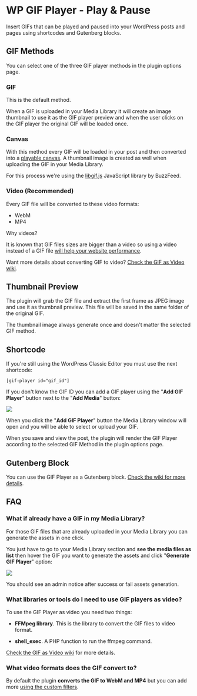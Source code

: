 # WP GIF Player - Play & Pause

Insert GIFs that can be played and paused into your WordPress posts and pages using shortcodes and Gutenberg blocks.

## GIF Methods

You can select one of the three GIF player methods in the plugin options page.

### GIF

This is the default method.

When a GIF is uploaded in your Media Library it will create an image thumbnail to use it as the GIF player preview and when the user clicks on the GIF player the original GIF will be loaded once.

### Canvas

With this method every GIF will be loaded in your post and then converted into a [playable canvas](https://developer.mozilla.org/en-US/docs/Web/API/Canvas_API). A thumbnail image is created as well when uploading the GIF in your Media Library.

For this process we're using the [libgif.js](https://github.com/buzzfeed/libgif-js) JavaScript library by BuzzFeed.

### Video (Recommended)

Every GIF file will be converted to these video formats:

* WebM
* MP4

Why videos?

It is known that GIF files sizes are bigger than a video so using a video instead of a GIF file [will help your website performance](https://developers.google.com/web/fundamentals/performance/optimizing-content-efficiency/replace-animated-gifs-with-video).

Want more details about converting GIF to video? [Check the GIF as Video wiki](https://github.com/roelmagdaleno/wp-gif-player-play-and-pause/wiki/GIF-as-Video).

## Thumbnail Preview

The plugin will grab the GIF file and extract the first frame as JPEG image and use it as thumbnail preview. This file will be saved in the same folder of the original GIF.

The thumbnail image always generate once and doesn't matter the selected GIF method.

## Shortcode

If you're still using the WordPress Classic Editor you must use the next shortcode:

```
[gif-player id="gif_id"]
```

If you don't know the GIF ID you can add a GIF player using the "**Add GIF Player**" button next to the "**Add Media**" button:

![](https://i.imgur.com/zWPjTtO.png)

When you click the "**Add GIF Player**" button the Media Library window will open and you will be able to select or upload your GIF.

When you save and view the post, the plugin will render the GIF Player according to the selected GIF Method in the plugin options page.

## Gutenberg Block

You can use the GIF Player as a Gutenberg block. [Check the wiki for more details](https://github.com/roelmagdaleno/wp-gif-player-play-and-pause/wiki/Gutenberg-Block).

## FAQ

### What if already have a GIF in my Media Library?

For those GIF files that are already uploaded in your Media Library you can generate the assets in one click.

You just have to go to your Media Library section and **see the media files as list** then hover the GIF you want to generate the assets and click "**Generate GIF Player**" option:

![](https://i.imgur.com/qlCzG9C.png)

You should see an admin notice after success or fail assets generation.

### What libraries or tools do I need to use GIF players as video?

To use the GIF Player as video you need two things:

* **FFMpeg library**. This is the library to convert the GIF files to video format.

* **shell_exec**. A PHP function to run the ffmpeg command.

[Check the GIF as Video wiki](https://github.com/roelmagdaleno/wp-gif-player-play-and-pause/wiki/GIF-as-Video) for more details.

### What video formats does the GIF convert to?

By default the plugin **converts the GIF to WebM and MP4** but you can add more [using the custom filters](https://github.com/roelmagdaleno/wp-gif-player-play-and-pause/wiki/Hooks).
